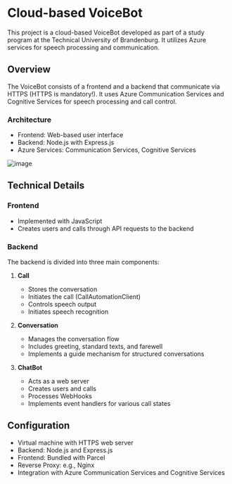 # Cloud-based VoiceBot

This project is a cloud-based VoiceBot developed as part of a study program at the Technical University of Brandenburg. It utilizes Azure services for speech processing and communication.

## Overview

The VoiceBot consists of a frontend and a backend that communicate via HTTPS (HTTPS is mandatory!). It uses Azure Communication Services and Cognitive Services for speech processing and call control.

### Architecture

- Frontend: Web-based user interface
- Backend: Node.js with Express.js
- Azure Services: Communication Services, Cognitive Services

![image](https://github.com/user-attachments/assets/284fd9c1-359e-4eb8-8ff1-521a16ee5e24)

## Technical Details

### Frontend

- Implemented with JavaScript
- Creates users and calls through API requests to the backend

### Backend

The backend is divided into three main components:

1. **Call**
   - Stores the conversation
   - Initiates the call (CallAutomationClient)
   - Controls speech output
   - Initiates speech recognition

2. **Conversation**
   - Manages the conversation flow
   - Includes greeting, standard texts, and farewell
   - Implements a guide mechanism for structured conversations

3. **ChatBot**
   - Acts as a web server
   - Creates users and calls
   - Processes WebHooks
   - Implements event handlers for various call states

## Configuration

- Virtual machine with HTTPS web server
- Backend: Node.js and Express.js
- Frontend: Bundled with Parcel
- Reverse Proxy: e.g., Nginx
- Integration with Azure Communication Services and Cognitive Services
